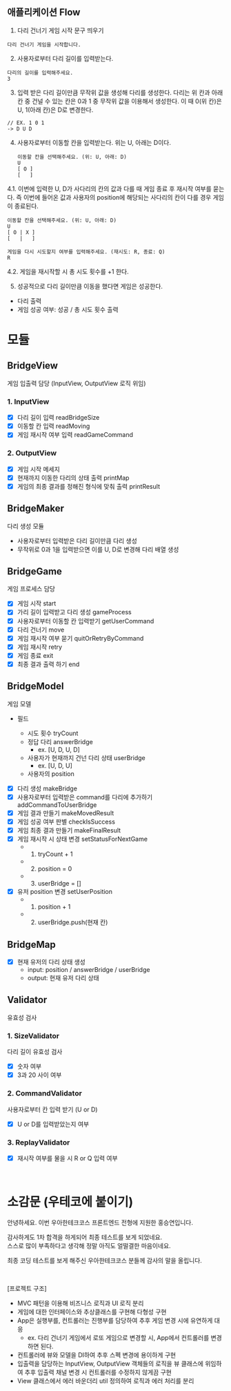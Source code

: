 ## 애플리케이션 Flow

1. 다리 건너기 게임 시작 문구 띄우기

```
다리 건너기 게임을 시작합니다.
```

2. 사용자로부터 다리 길이를 입력받는다.

```
다리의 길이를 입력해주세요.
3
```

3. 입력 받은 다리 길이만큼 무작위 값을 생성해 다리를 생성한다.
   다리는 위 칸과 아래 칸 중 건널 수 있는 칸은 0과 1 중 무작위 값을 이용해서 생성한다.
   이 때 0(위 칸)은 U, 1(아래 칸)은 D로 변경한다.

```
// EX. 1 0 1
-> D U D
```

4. 사용자로부터 이동할 칸을 입력받는다.
   위는 U, 아래는 D이다.

   ```
   이동할 칸을 선택해주세요. (위: U, 아래: D)
   U
   [ O ]
   [   ]
   ```

4.1. 이번에 입력한 U, D가 사다리의 칸의 값과 다를 때 게임 종료 후 재시작 여부를 묻는다.
즉 이번에 들어온 값과 사용자의 position에 해당되는 사다리의 칸이 다를 경우 게임이 종료된다.

```
이동할 칸을 선택해주세요. (위: U, 아래: D)
U
[ O | X ]
[   |   ]

게임을 다시 시도할지 여부를 입력해주세요. (재시도: R, 종료: Q)
R
```

4.2. 게임을 재시작할 시 총 시도 횟수를 +1 한다.

5. 성공적으로 다리 길이만큼 이동을 했다면 게임은 성공한다.

- 다리 출력
- 게임 성공 여부: 성공 / 총 시도 횟수 출력

# 모듈

## BridgeView

게임 입출력 담당 (InputView, OutputView 로직 위임)

### 1. InputView

- [x] 다리 길이 입력 readBridgeSize
- [x] 이동할 칸 입력 readMoving
- [x] 게임 재시작 여부 입력 readGameCommand

### 2. OutputView

- [x] 게임 시작 메세지
- [x] 현재까지 이동한 다리의 상태 출력 printMap
- [x] 게임의 최종 결과를 정해진 형식에 맞춰 출력 printResult

## BridgeMaker

다리 생성 모듈

- 사용자로부터 입력받은 다리 길이만큼 다리 생성
- 무작위로 0과 1을 입력받으면 이를 U, D로 변경해 다리 배열 생성

## BridgeGame

게임 프로세스 담당

- [x] 게임 시작 start
- [x] 가리 길이 입력받고 다리 생성 gameProcess
- [x] 사용자로부터 이동할 칸 입력받기 getUserCommand
- [x] 다리 건너기 move
- [x] 게임 재시작 여부 묻기 quitOrRetryByCommand
- [x] 게임 재시작 retry
- [x] 게임 종료 exit
- [x] 최종 결과 출력 하기 end

## BridgeModel

게임 모델

- 필드

  - 시도 횟수 tryCount
  - 정답 다리 answerBridge
    - ex. [U, D, U, D]
  - 사용자가 현재까지 건넌 다리 상태 userBridge
    - ex. [U, D, U]
  - 사용자의 position

- [x] 다리 생성 makeBridge
- [x] 사용자로부터 입력받은 command를 다리에 추가하기 addCommandToUserBridge
- [x] 게임 결과 만들기 makeMovedResult
- [x] 게임 성공 여부 판별 checkIsSuccess
- [x] 게임 최종 결과 만들기 makeFinalResult
- [x] 게임 재시작 시 상태 변경 setStatusForNextGame
  - 1. tryCount + 1
  - 2. position = 0
  - 3. userBridge = []
- [x] 유저 position 변경 setUserPosition
  - 1. position + 1
  - 2. userBridge.push(현재 칸)

## BridgeMap

- [x] 현재 유저의 다리 상태 생성
  - input: position / answerBridge / userBridge
  - output: 현재 유저 다리 상태

## Validator

유효성 검사

### 1. SizeValidator

다리 길이 유효성 검사

- [x] 숫자 여부
- [x] 3과 20 사이 여부

### 2. CommandValidator

사용자로부터 칸 입력 받기 (U or D)

- [x] U or D를 입력받았는지 여부

### 3. ReplayValidator

- [x] 재시작 여부를 물을 시 R or Q 입력 여부

<br />

# 소감문 (우테코에 붙이기)

안녕하세요. 이번 우아한테크코스 프론트엔드 전형에 지원한 홍승연입니다.

감사하게도 1차 합격을 하게되어 최종 테스트를 보게 되었네요. <br />
스스로 많이 부족하다고 생각해 정말 아직도 얼떨결한 마음이네요.

최종 코딩 테스트를 보게 해주신 우아한테크코스 분들께 감사의 말을 올립니다.

<br />

[프로젝트 구조]

- MVC 패턴을 이용해 비즈니스 로직과 UI 로직 분리
- 게임에 대한 인터페이스와 추상클래스를 구현해 다형성 구현
- App은 실행부를, 컨트롤러는 진행부를 담당하여 추후 게임 변경 시에 유연하게 대응
   - ex. 다리 건너기 게임에서 로또 게임으로 변경할 시, App에서 컨트롤러를 변경하면 된다.
- 컨트롤러에 뷰와 모델을 DI하여 추후 스펙 변경에 용이하게 구현
- 입출력을 담당하는 InputView, OutputView 객체들의 로직을 뷰 클래스에 위임하여 추후 입출력 채널 변경 시 컨트롤러를 수정하지 않게끔 구현
- View 클래스에서 에러 바운더리 util 정의하여 로직과 에러 처리를 분리
